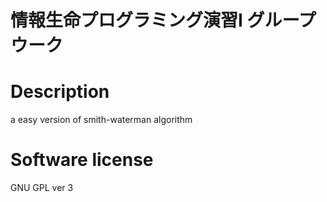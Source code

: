 # 情報生命プログラミング演習I グループウーク

# Description
a easy version of smith-waterman algorithm

# Software license
GNU GPL ver 3

